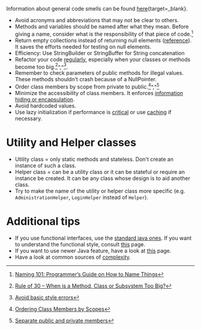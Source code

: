 Information about general code smells can be found [here](https://refactoring.guru/refactoring/smells){target=_blank}.

- Avoid acronyms and abbreviations that may not be clear to others.
-  Methods and variables should be named after what they mean. Before giving a name, consider what is the responsibility of that piece of code.[^1]
- Return empty collections instead of returning null elements ([reference](http://www.javapractices.com/topic/TopicAction.do?Id=59)). It saves the efforts needed for testing on null elements.
- Efficiency: Use StringBuilder or StringBuffer for String concatenation
- Refactor your code [regularly](https://refactoring.guru/refactoring), especially when your classes or methods become too big.[^2]^,^[^3].
- Remember to check parameters of public methods for illegal values. These methods shouldn't crash because of a NullPointer.
- Order class members by scope from private to public.[^4]^,^[^5]
- Minimize the accessibility of class members. It enforces [information hiding or encapsulation](https://www.codejava.net/coding/10-java-core-best-practices-every-java-programmer-should-know#PrivateMembers).
- Avoid hardcoded values.
- Use lazy initialization if performance is [critical](http://www.javapractices.com/topic/TopicAction.do?Id=34) or use [caching](https://crunchify.com/how-to-create-a-simple-in-memory-cache-in-java-lightweight-cache/) if necessary.

# Utility and Helper classes
- Utility class = only static methods and stateless. Don't create an instance of such a class.
- Helper class = can be a utility class or it can be stateful or require an instance be created. It can be any class whose design is to aid another class.
- Try to make the name of the utility or helper class more specific (e.g. ``AdministrationHelper``, ``LoginHelper`` instead of ``Helper``).

# Additional tips
- If you use functional interfaces, use the [standard java ones](http://www.javapractices.com/topic/TopicAction.do?Id=277). If you want to understand the functional style, consult [this](http://www.javapractices.com/topic/TopicAction.do?Id=274) page.
- If you want to use newer Java feature, have a look at [this](http://www.javapractices.com/topic/TopicAction.do?Id=225) page.
- Have a look at common sources of [complexity](http://www.javapractices.com/topic/TopicAction.do?Id=287).

[^1]:[Naming 101: Programmer’s Guide on How to Name Things](https://www.elpassion.com/blog/naming-101-programmers-guide-on-how-to-name-things)
[^2]:[Rule of 30 – When is a Method, Class or Subsystem Too Big?](https://dzone.com/articles/rule-30-%E2%80%93-when-method-class-or)
[^3]:[Avoid basic style errors](http://www.javapractices.com/topic/TopicAction.do?Id=227)
[^4]:[Ordering Class Members by Scopes](https://www.codejava.net/coding/10-java-core-best-practices-every-java-programmer-should-know#MemberOrdering)
[^5]:[Separate public and private members](http://www.javapractices.com/topic/TopicAction.do?Id=136)